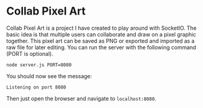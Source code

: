 # Collab Pixel Art
Collab Pixel Art is a project I have created to play around with SocketIO.
The basic idea is that multiple users can collaborate and draw on a pixel graphic together. 
This pixel art can be saved as PNG or exported and imported as a raw file for later editing.
You can run the server with the following command (PORT is optional).

```
node server.js PORT=8080
```

You should now see the message:

```
Listening on port 8080
```

Then just open the browser and navigate to `localhost:8080`.
